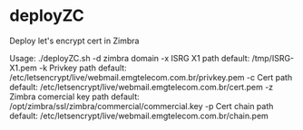 # deployZC
Deploy let's encrypt cert in  Zimbra

Usage: ./deployZC.sh
            -d zimbra domain
            -x ISRG X1 path default: /tmp/ISRG-X1.pem
            -k Privkey path default: /etc/letsencrypt/live/webmail.emgtelecom.com.br/privkey.pem
            -c Cert path default: /etc/letsencrypt/live/webmail.emgtelecom.com.br/cert.pem
            -z Zimbra comercial key path default: /opt/zimbra/ssl/zimbra/commercial/commercial.key
            -p Cert chain path default: /etc/letsencrypt/live/webmail.emgtelecom.com.br/chain.pem
